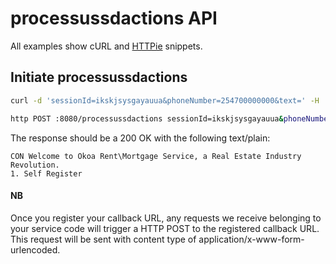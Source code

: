 # processussdactions API

All examples show cURL and [HTTPie](https://httpie.io/cli) snippets.

## Initiate processussdactions

```sh
curl -d 'sessionId=ikskjsysgayauua&phoneNumber=254700000000&text=' -H 'Content-Type: application/x-www-form-urlencoded' http://localhost:8080/processussdactions

http POST :8080/processussdactions sessionId=ikskjsysgayauua&phoneNumber=254700000000&text=
```

The response should be a 200 OK with the following text/plain:

```text/plain
CON Welcome to Okoa Rent\Mortgage Service, a Real Estate Industry Revolution.
1. Self Register
```

#### NB

Once you register your callback URL, any requests we receive belonging to your service code will trigger a HTTP POST to the registered callback URL.
This request will be sent with content type of application/x-www-form-urlencoded.

